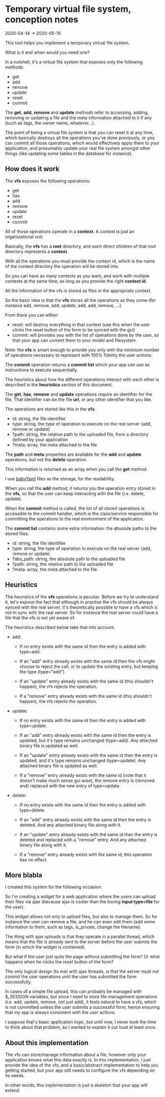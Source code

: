 Temporary virtual file system, conception notes
==============
2020-04-14 -> 2020-05-19





This tool helps you implement a temporary virtual file system.


What is it and when would you need one?



In a nutshell, it's a virtual file system that exposes only the following methods:

- get
- add 
- remove 
- update 
- reset 
- commit



The **get**, **add**, **remove** and **update** methods refer to accessing, adding, removing or updating a file and the meta information 
attached to it if any (such as tags, the owner name, whatever...).


The point of being a virtual file system is that you can reset it at any time, which basically destroys all the operations
you've done previously, or you can commit all those operations, which would effectively apply them to your application,
and presumably update your real file system amongst other things (like updating some tables in the database for instance).



  
How does it work
------------------

The **vfs** exposes the following operations:

- get
- has
- add
- remove
- update
- reset
- commit


All of those operations operate in a **context**. A context is just an organizational unit.

Basically, the **vfs** has a **root** directory, and each direct children of that root directory represents a **context**.

With all the operations you must provide the context id, which is the name of the context directory the operation will be stored into.  

So you can have as many contexts as you want, and work with multiple contexts at the same time, as long as you provide the right **context id**.

All the information of the vfs is stored as files in the appropriate context.

So the basic idea is that the **vfs** stores all the operations as they come (for instance add, remove, add, update, add, add, remove, ...).

From there you can either:

- reset: will destroy everything in that context (use this when the user clicks the reset button of the form to be synced with the gui)
- commit: will provides you with the list of operations done by the user, so that your app can commit them to your model and filesystem.


Note: the **vfs** is smart enough to provide you only with the minimum number of operations necessary to represent with 100% fidelity the user actions.

The **commit** operation returns a **commit list** which your app can use as instructions to execute sequentially.

The heuristics about how the different operations interact with each other is described in the **heuristics** section of this document.


The **get**, **has**, **remove** and **update** operations require an identifier for the file. That identifier can be the file **url**, or any other identifier that you like.



The operations are stored like this in the **vfs**:

- id: string, the file identifier
- type: string, the type of operation to execute on the real server (add, remove or update)
- ?path: string, the relative path to the uploaded file, from a directory defined by your application
- ?meta: array, the meta attached to the file


The **path** and **meta** properties are available for the **add** and **update** operations, but not the **delete** operation. 


This information is returned as an array when you call the **get** method.



I use [babyYaml](https://github.com/lingtalfi/BabyYaml) files as the storage, for the readability.


When you call the **add** method, it returns you the operation entry stored in the **vfs**, so that the user can keep interacting with the file (i.e. delete, update). 


When the **commit** method is called, the list of all stored operations is accessible to the commit handler, which is the
class/service responsible for committing the operations to the real environment of the application.



The **commit list** contains some extra information: the absolute paths to the stored files:


- id: string, the file identifier
- type: string, the type of operation to execute on the real server (add, remove or update)
- ?abs_path: string, the absolute path to the uploaded file
- ?path: string, the relative path to the uploaded file
- ?meta: array, the meta attached to the file





Heuristics
------------

The heuristics of the **vfs** operations is peculiar.
Before we try to understand it, let's expose the fact that although in practise the vfs should be always synced with the real server,
it's theoretically possible to have a vfs which is not in sync with the real server. 
So for instance the real server could have a file that the vfs is not yet aware of.

The heuristics described below take that into account.


- add: 
    - If no entry exists with the same id then the entry is added with type=add.
    
    - If an "add" entry already exists with the same id then the vfs might choose to reject the call, or to update the existing entry, but keeping the type (type="add").
    
    - If an "update" entry already exists with the same id (this shouldn't happen), the vfs rejects the operation. 
    
    - If a "remove" entry already exists with the same id (this shouldn't happen), the vfs rejects the operation. 
    

- update:
    - If no entry exists with the same id then the entry is added with type=update.
    
    - If an "add" entry already exists with the same id then the entry is updated, but it's type remains unchanged (type=add). Any attached binary file is updated as well.
    
    - If an "update" entry already exists with the same id then the entry is updated, and it's type remains unchanged (type=update). Any attached binary file is updated as well.
    
    - If a "remove" entry already exists with the same id (note that it doesn't make much sense gui wise), the remove entry is (removed and) replaced with the new entry of type=update.


- delete:
    - If no entry exists with the same id then the entry is added with type=delete.
    
    - If an "add" entry already exists with the same id then the entry is deleted. And any attached binary file along with it.
     
    - If an "update" entry already exists with the same id then the entry is deleted and replaced with a "remove" entry. And any attached binary file along with it.
    
    - If a "remove" entry already exists with the same id, this operation has no effect.














  
More blabla
------------
  
I created this system for the following occasion.

So I'm creating a widget for a web application where the users can upload their files via ajax (because ajax is cooler than
the boring **input type=file** for the user).

This widget allows not only to upload files, but also to manage them. So for instance the user can remove a file, 
and he can even edit them (add some information to them, such as tags, is_private, change the filename).


The thing with ajax uploads is that they operate in a parallel thread, which means that the file is already sent to the server
before the user submits the form (in which the widget is contained).

But what if the user just quits the page without submitting the form? Or what happens when he clicks the reset button of the form?

The only logical design (to me) with ajax threads, is that the server must not commit the user operations until the user has
submitted the form successfully.

In cases of a simple file upload, this can probably be managed with $_SESSION variables, but since I need to store file management
operations (i.e. add, update, remove, not just add), it feels natural to have a vfs, which is not committed unless the user
submits a successful form, hence ensuring that my app is always consistent with the user actions. 

I suppose that's basic application logic, but until now, I never took the time to think about that problem, so I wanted to explain
it out loud at least once.



About this implementation
----------

The vfs can store/manage information about a file, however only your application knows what this data exactly is.
In this implementation, I just provide the idea of the vfs, and a basic/abstract implementation to help you getting started,
but your app still needs to configure the vfs depending on its needs.

In other words, this implementation is just a skeleton that your app will extend.






